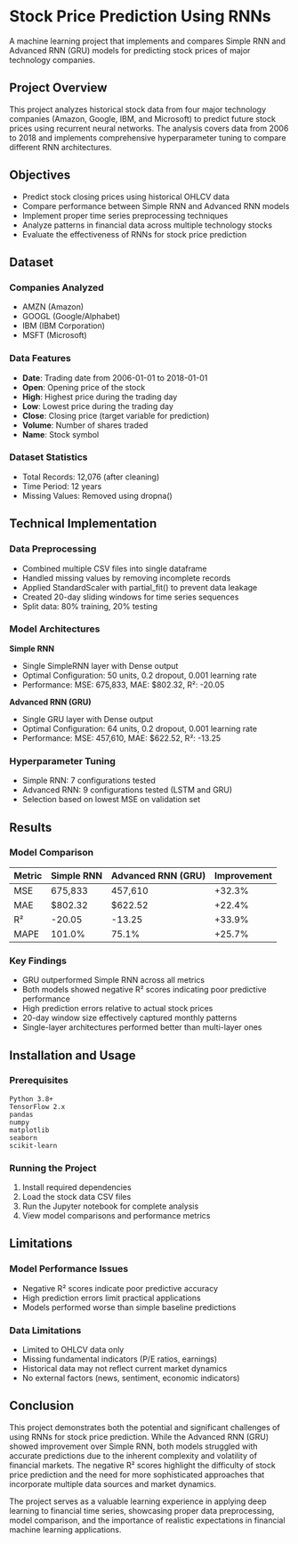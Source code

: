 # Stock Price Prediction Using RNNs

A machine learning project that implements and compares Simple RNN and Advanced RNN (GRU) models for predicting stock prices of major technology companies.

## Project Overview

This project analyzes historical stock data from four major technology companies (Amazon, Google, IBM, and Microsoft) to predict future stock prices using recurrent neural networks. The analysis covers data from 2006 to 2018 and implements comprehensive hyperparameter tuning to compare different RNN architectures.

## Objectives

- Predict stock closing prices using historical OHLCV data
- Compare performance between Simple RNN and Advanced RNN models
- Implement proper time series preprocessing techniques
- Analyze patterns in financial data across multiple technology stocks
- Evaluate the effectiveness of RNNs for stock price prediction

## Dataset

### Companies Analyzed
- AMZN (Amazon)
- GOOGL (Google/Alphabet)
- IBM (IBM Corporation)
- MSFT (Microsoft)

### Data Features
- **Date**: Trading date from 2006-01-01 to 2018-01-01
- **Open**: Opening price of the stock
- **High**: Highest price during the trading day
- **Low**: Lowest price during the trading day
- **Close**: Closing price (target variable for prediction)
- **Volume**: Number of shares traded
- **Name**: Stock symbol

### Dataset Statistics
- Total Records: 12,076 (after cleaning)
- Time Period: 12 years
- Missing Values: Removed using dropna()

## Technical Implementation

### Data Preprocessing
- Combined multiple CSV files into single dataframe
- Handled missing values by removing incomplete records
- Applied StandardScaler with partial_fit() to prevent data leakage
- Created 20-day sliding windows for time series sequences
- Split data: 80% training, 20% testing

### Model Architectures

**Simple RNN**
- Single SimpleRNN layer with Dense output
- Optimal Configuration: 50 units, 0.2 dropout, 0.001 learning rate
- Performance: MSE: 675,833, MAE: $802.32, R²: -20.05

**Advanced RNN (GRU)**
- Single GRU layer with Dense output
- Optimal Configuration: 64 units, 0.2 dropout, 0.001 learning rate
- Performance: MSE: 457,610, MAE: $622.52, R²: -13.25

### Hyperparameter Tuning
- Simple RNN: 7 configurations tested
- Advanced RNN: 9 configurations tested (LSTM and GRU)
- Selection based on lowest MSE on validation set

## Results

### Model Comparison
| Metric | Simple RNN | Advanced RNN (GRU) | Improvement |
|--------|------------|---------------------|-------------|
| MSE    | 675,833    | 457,610            | +32.3%      |
| MAE    | $802.32    | $622.52            | +22.4%      |
| R²     | -20.05     | -13.25             | +33.9%      |
| MAPE   | 101.0%     | 75.1%              | +25.7%      |

### Key Findings
- GRU outperformed Simple RNN across all metrics
- Both models showed negative R² scores indicating poor predictive performance
- High prediction errors relative to actual stock prices
- 20-day window size effectively captured monthly patterns
- Single-layer architectures performed better than multi-layer ones

## Installation and Usage

### Prerequisites
```
Python 3.8+
TensorFlow 2.x
pandas
numpy
matplotlib
seaborn
scikit-learn
```

### Running the Project
1. Install required dependencies
2. Load the stock data CSV files
3. Run the Jupyter notebook for complete analysis
4. View model comparisons and performance metrics

## Limitations

### Model Performance Issues
- Negative R² scores indicate poor predictive accuracy
- High prediction errors limit practical applications
- Models performed worse than simple baseline predictions

### Data Limitations
- Limited to OHLCV data only
- Missing fundamental indicators (P/E ratios, earnings)
- Historical data may not reflect current market dynamics
- No external factors (news, sentiment, economic indicators)

## Conclusion

This project demonstrates both the potential and significant challenges of using RNNs for stock price prediction. While the Advanced RNN (GRU) showed improvement over Simple RNN, both models struggled with accurate predictions due to the inherent complexity and volatility of financial markets. The negative R² scores highlight the difficulty of stock price prediction and the need for more sophisticated approaches that incorporate multiple data sources and market dynamics.

The project serves as a valuable learning experience in applying deep learning to financial time series, showcasing proper data preprocessing, model comparison, and the importance of realistic expectations in financial machine learning applications.
